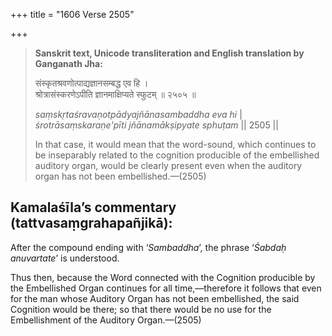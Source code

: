 +++
title = "1606 Verse 2505"

+++
> **Sanskrit text, Unicode transliteration and English translation by Ganganath Jha:** 
>
> संस्कृतश्रवणोत्पाद्यज्ञानसम्बद्ध एव हि ।  
> श्रोत्रासंस्करणेऽपीति ज्ञानमाक्षिप्यते स्फुटम् ॥ २५०५ ॥ 
>
> *saṃskṛtaśravaṇotpādyajñānasambaddha eva hi* \|  
> *śrotrāsaṃskaraṇe'pīti jñānamākṣipyate sphuṭam* \|\| 2505 \|\| 
>
> In that case, it would mean that the word-sound, which continues to be inseparably related to the cognition producible of the embellished auditory organ, would be clearly present even when the auditory organ has not been embellished.—(2505)



## Kamalaśīla’s commentary (tattvasaṃgrahapañjikā):

After the compound ending with ‘*Sambaddha*’, the phrase ‘*Śabdaḥ anuvartate*’ is understood.

Thus then, because the Word connected with the Cognition producible by the Embellished Organ continues for all time,—therefore it follows that even for the man whose Auditory Organ has not been embellished, the said Cognition would be there; so that there would be no use for the Embellishment of the Auditory Organ.—(2505)


